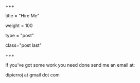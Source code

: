 +++

title = "Hire Me"

weight = 100

type = "post"

class="post last"

+++

If you've got some work you need done send me an email at:

dipierroj at gmail dot com